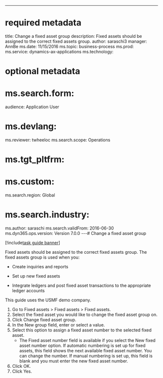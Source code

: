 --- 
# required metadata 
 
title: Change a fixed asset group
description: Fixed assets should be assigned to the correct fixed assets group. 
author: saraschi3
manager: AnnBe 
ms.date: 11/15/2016
ms.topic: business-process 
ms.prod:  
ms.service: dynamics-ax-applications 
ms.technology:  
 
# optional metadata 
 
# ms.search.form:   
audience: Application User 
# ms.devlang:  
ms.reviewer: twheeloc
ms.search.scope: Operations 
# ms.tgt_pltfrm:  
# ms.custom:  
ms.search.region: Global
# ms.search.industry: 
ms.author: saraschi
ms.search.validFrom: 2016-06-30 
ms.dyn365.ops.version: Version 7.0.0 
---# Change a fixed asset group

[!include[task guide banner](../../includes/task-guide-banner.md)]

Fixed assets should be assigned to the correct fixed assets group. The fixed assets group is used when you:
 - Create inquiries and reports
 - Set up new fixed assets
 - Integrate ledgers and post fixed asset transactions to the appropriate ledger accounts
This guide uses the USMF demo company.

1. Go to Fixed assets > Fixed assets > Fixed assets.
2. Select the fixed asset you would like to change the fixed asset group on.
3. Click Change fixed asset group.
4. In the New group field, enter or select a value.
5. Select this option to assign a fixed asset number to the selected fixed asset.
    * The Fixed asset number field is available if you select the New fixed asset number option.   If automatic numbering is set up for fixed assets, this field shows the next available fixed asset number. You can change the number.   If manual numbering is set up, this field is blank and you must enter the new fixed asset number.     
6. Click OK.
7. Click Yes.

